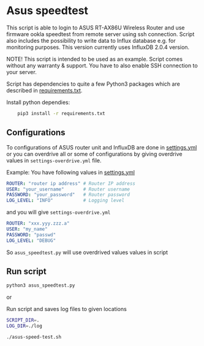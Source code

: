 # Asus speedtest

This script is able to login to ASUS RT-AX86U Wireless Router and use firmware ookla speedtest from remote server using ssh connection. Script also includes the possibility to write data to Influx database e.g. for monitoring purposes. This version currently uses InfluxDB 2.0.4 version.

NOTE! This script is intended to be used as an example. Script comes without any warranty & support. You have to also enable SSH connection to your server.

Script has dependencies to quite a few Python3 packages which are described in [requirements.txt](requirements.txt).

Install python dependies:

```bash
    pip3 install -r requirements.txt
```

## Configurations

To configurations of ASUS router unit and InfluxDB are done in [settings.yml](settings.yml) or you can overdrive all or some of configurations by giving overdrive values in `settings-overdrive.yml` file.

Example:
You have following values in [settings.yml](settings.yml)

```yml
ROUTER: "router ip address" # Router IP address
USER: "your_username"       # Router username
PASSWORD: "your_password"   # Router password
LOG_LEVEL: "INFO"           # Logging level
```

and you will give
`settings-overdrive.yml`

```yml
ROUTER: "xxx.yyy.zzz.a"
USER: "my_name"
PASSWORD: "passwd"
LOG_LEVEL: "DEBUG"
```

So `asus_speedtest.py` will use overdrived values values in script

## Run script

```bash
python3 asus_speedtest.py
```

or

Run script and saves log files to given locations

```sh
SCRIPT_DIR=.
LOG_DIR=./log
```

```bash
./asus-speed-test.sh
```